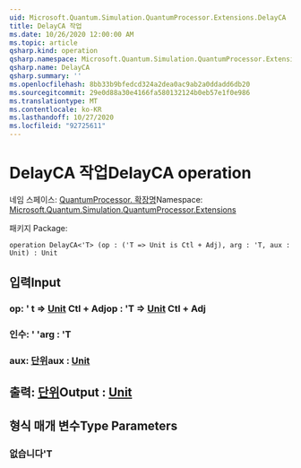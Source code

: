 ```yaml
---
uid: Microsoft.Quantum.Simulation.QuantumProcessor.Extensions.DelayCA
title: DelayCA 작업
ms.date: 10/26/2020 12:00:00 AM
ms.topic: article
qsharp.kind: operation
qsharp.namespace: Microsoft.Quantum.Simulation.QuantumProcessor.Extensions
qsharp.name: DelayCA
qsharp.summary: ''
ms.openlocfilehash: 8bb33b9bfedcd324a2dea0ac9ab2a0ddadd6db20
ms.sourcegitcommit: 29e0d88a30e4166fa580132124b0eb57e1f0e986
ms.translationtype: MT
ms.contentlocale: ko-KR
ms.lasthandoff: 10/27/2020
ms.locfileid: "92725611"
---
```

# <a name="delayca-operation"></a><span data-ttu-id="2bfa1-102">DelayCA 작업</span><span class="sxs-lookup"><span data-stu-id="2bfa1-102">DelayCA operation</span></span>

<span data-ttu-id="2bfa1-103">네임 스페이스: [QuantumProcessor. 확장명](xref:Microsoft.Quantum.Simulation.QuantumProcessor.Extensions)</span><span class="sxs-lookup"><span data-stu-id="2bfa1-103">Namespace: [Microsoft.Quantum.Simulation.QuantumProcessor.Extensions](xref:Microsoft.Quantum.Simulation.QuantumProcessor.Extensions)</span></span>

<span data-ttu-id="2bfa1-104">패키지 [](https://nuget.org/packages/)</span><span class="sxs-lookup"><span data-stu-id="2bfa1-104">Package: [](https://nuget.org/packages/)</span></span>




```qsharp
operation DelayCA<'T> (op : ('T => Unit is Ctl + Adj), arg : 'T, aux : Unit) : Unit
```


## <a name="input"></a><span data-ttu-id="2bfa1-105">입력</span><span class="sxs-lookup"><span data-stu-id="2bfa1-105">Input</span></span>

### <a name="op--t--unit-ctl--adj"></a><span data-ttu-id="2bfa1-106">op: ' t => [Unit](xref:microsoft.quantum.lang-ref.unit) Ctl + Adj</span><span class="sxs-lookup"><span data-stu-id="2bfa1-106">op : 'T => [Unit](xref:microsoft.quantum.lang-ref.unit) Ctl + Adj</span></span>




### <a name="arg--t"></a><span data-ttu-id="2bfa1-107">인수: ' '</span><span class="sxs-lookup"><span data-stu-id="2bfa1-107">arg : 'T</span></span>




### <a name="aux--unit"></a><span data-ttu-id="2bfa1-108">aux: [단위](xref:microsoft.quantum.lang-ref.unit)</span><span class="sxs-lookup"><span data-stu-id="2bfa1-108">aux : [Unit](xref:microsoft.quantum.lang-ref.unit)</span></span>





## <a name="output--unit"></a><span data-ttu-id="2bfa1-109">출력: [단위](xref:microsoft.quantum.lang-ref.unit)</span><span class="sxs-lookup"><span data-stu-id="2bfa1-109">Output : [Unit](xref:microsoft.quantum.lang-ref.unit)</span></span>



## <a name="type-parameters"></a><span data-ttu-id="2bfa1-110">형식 매개 변수</span><span class="sxs-lookup"><span data-stu-id="2bfa1-110">Type Parameters</span></span>

### <a name="t"></a><span data-ttu-id="2bfa1-111">없습니다</span><span class="sxs-lookup"><span data-stu-id="2bfa1-111">'T</span></span>


